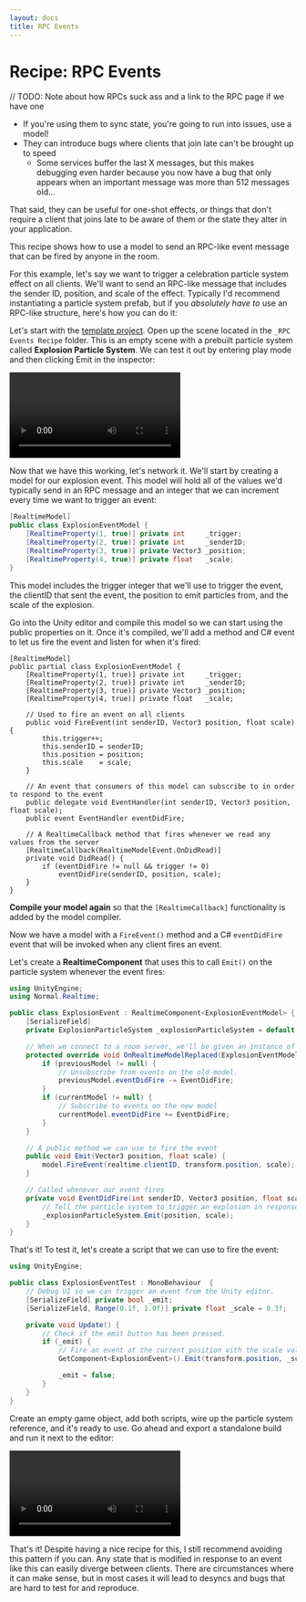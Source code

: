 ```yaml
---
layout: docs
title: RPC Events
---
```

# Recipe: RPC Events

// TODO: Note about how RPCs suck ass and a link to the RPC page if we have one
- If you're using them to sync state, you're going to run into issues, use a model!
- They can introduce bugs where clients that join late can't be brought up to speed
  - Some services buffer the last X messages, but this makes debugging even harder because you now have a bug that only appears when an important message was more than 512 messages old...

That said, they can be useful for one-shot effects, or things that don't require a client that joins late to be aware of them or the state they alter in your application.

This recipe shows how to use a model to send an RPC-like event message that can be fired by anyone in the room.

For this example, let's say we want to trigger a celebration particle system effect on all clients. We'll want to send an RPC-like message that includes the sender ID, position, and scale of the effect. Typically I'd recommend instantiating a particle system prefab, but if you *absolutely have to* use an RPC-like structure, here's how you can do it:

Let's start with the [template project](./). Open up the scene located in the `_RPC Events Recipe` folder. This is an empty scene with a prebuilt particle system called **Explosion Particle System**. We can test it out by entering play mode and then clicking Emit in the inspector:

![](./rpc-events/particle-system-test.mp4)

Now that we have this working, let's network it. We'll start by creating a model for our explosion event. This model will hold all of the values we'd typically send in an RPC message and an integer that we can increment every time we want to trigger an event:

```csharp
[RealtimeModel]
public class ExplosionEventModel {
    [RealtimeProperty(1, true)] private int     _trigger;
    [RealtimeProperty(2, true)] private int     _senderID;
    [RealtimeProperty(3, true)] private Vector3 _position;
    [RealtimeProperty(4, true)] private float   _scale;
}
```

This model includes the trigger integer that we'll use to trigger the event, the clientID that sent the event, the position to emit particles from, and the scale of the explosion.

Go into the Unity editor and compile this model so we can start using the public properties on it. Once it's compiled, we'll add a method and C# event to let us fire the event and listen for when it's fired:

```csharp{8-25}
[RealtimeModel]
public partial class ExplosionEventModel {
    [RealtimeProperty(1, true)] private int     _trigger;
    [RealtimeProperty(2, true)] private int     _senderID;
    [RealtimeProperty(3, true)] private Vector3 _position;
    [RealtimeProperty(4, true)] private float   _scale;

    // Used to fire an event on all clients
    public void FireEvent(int senderID, Vector3 position, float scale) {
        this.trigger++;
        this.senderID = senderID;
        this.position = position;
        this.scale    = scale;
    }

    // An event that consumers of this model can subscribe to in order to respond to the event
    public delegate void EventHandler(int senderID, Vector3 position, float scale);
    public event EventHandler eventDidFire;

    // A RealtimeCallback method that fires whenever we read any values from the server
    [RealtimeCallback(RealtimeModelEvent.OnDidRead)]
    private void DidRead() {
        if (eventDidFire != null && trigger != 0)
            eventDidFire(senderID, position, scale);
    }
}
```

**Compile your model again** so that the `[RealtimeCallback]` functionality is added by the model compiler.

Now we have a model with a `FireEvent()` method and a C# `eventDidFire` event that will be invoked when any client fires an event.

Let's create a **RealtimeComponent** that uses this to call `Emit()` on the particle system whenever the event fires:

```csharp
using UnityEngine;
using Normal.Realtime;

public class ExplosionEvent : RealtimeComponent<ExplosionEventModel> {
    [SerializeField]
    private ExplosionParticleSystem _explosionParticleSystem = default;

    // When we connect to a room server, we'll be given an instance of our model to work with.
    protected override void OnRealtimeModelReplaced(ExplosionEventModel previousModel, ExplosionEventModel currentModel) {
        if (previousModel != null) {
            // Unsubscribe from events on the old model.
            previousModel.eventDidFire -= EventDidFire;
        }
        if (currentModel != null) {
            // Subscribe to events on the new model
            currentModel.eventDidFire += EventDidFire;
        }
    }

    // A public method we can use to fire the event
    public void Emit(Vector3 position, float scale) {
        model.FireEvent(realtime.clientID, transform.position, scale);
    }

    // Called whenever our event fires
    private void EventDidFire(int senderID, Vector3 position, float scale) {
        // Tell the particle system to trigger an explosion in response to the event
        _explosionParticleSystem.Emit(position, scale);
    }
}
```

That's it! To test it, let's create a script that we can use to fire the event:

```csharp
using UnityEngine;

public class ExplosionEventTest : MonoBehaviour  {
    // Debug UI so we can trigger an event from the Unity editor.
    [SerializeField] private bool _emit;
    [SerializeField, Range(0.1f, 1.0f)] private float _scale = 0.3f;

    private void Update() {
        // Check if the emit button has been pressed.
        if (_emit) {
            // Fire an event at the current position with the scale value set in Unity.
            GetComponent<ExplosionEvent>().Emit(transform.position, _scale);

            _emit = false;
        }
    }
}
```

Create an empty game object, add both scripts, wire up the particle system reference, and it's ready to use. Go ahead and export a standalone build and run it next to the editor:

![](./rpc-events/rpc-events-test.mp4)

That's it! Despite having a nice recipe for this, I still recommend avoiding this pattern if you can. Any state that is modified in response to an event like this can easily diverge between clients. There are circumstances where it can make sense, but in most cases it will lead to desyncs and bugs that are hard to test for and reproduce.
